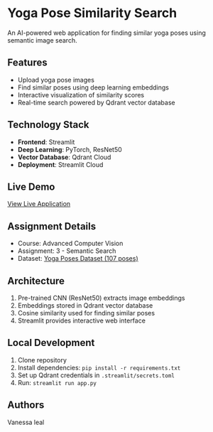 # Yoga Pose Similarity Search 

An AI-powered web application for finding similar yoga poses using semantic image search.

## Features
- Upload yoga pose images
- Find similar poses using deep learning embeddings
- Interactive visualization of similarity scores
- Real-time search powered by Qdrant vector database

## Technology Stack
- **Frontend**: Streamlit
- **Deep Learning**: PyTorch, ResNet50
- **Vector Database**: Qdrant Cloud
- **Deployment**: Streamlit Cloud

## Live Demo
[View Live Application](https://YOUR-APP-NAME.streamlit.app)

## Assignment Details
- Course: Advanced Computer Vision
- Assignment: 3 - Semantic Search
- Dataset: [Yoga Poses Dataset (107 poses)](https://www.kaggle.com/datasets/arrowe/yoga-poses-dataset-107)

## Architecture
1. Pre-trained CNN (ResNet50) extracts image embeddings
2. Embeddings stored in Qdrant vector database
3. Cosine similarity used for finding similar poses
4. Streamlit provides interactive web interface

## Local Development
1. Clone repository
2. Install dependencies: `pip install -r requirements.txt`
3. Set up Qdrant credentials in `.streamlit/secrets.toml`
4. Run: `streamlit run app.py`

## Authors
Vanessa leal
